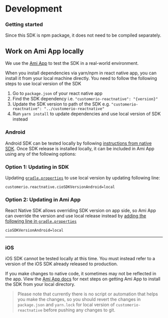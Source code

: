 # Development

### Getting started

Since this SDK is npm package, it does not need to be compiled separately.


## Work on Ami App locally

We use the [Ami App](https://github.com/customerio/amiapp-reactnative) to test the SDK in a real-world environment.

When you install dependencies via yarn/npm in react native app, you can install it from your local machine directly. You need to follow the following steps to use local version of the SDK

1. Go to `package.json` of your react native app
1. Find the SDK dependency i.e. `"customerio-reactnative": "{version}"`
1. Update the SDK version to path of the SDK e.g. `"customerio-reactnative": "../customerio-reactnative"`
1. Run `yarn install` to update dependencies and use local version of SDK instead

### Android

Android SDK can be tested locally by following [instructions from native SDK](https://github.com/customerio/customerio-android/blob/develop/docs/dev-notes/DEVELOPMENT.md#work-on-remote-habits-locally). Once SDK release is installed locally, it can be included in Ami App using any of the following options:

### Option 1: Updating in SDK

Updating [`gradle.properties`](https://github.com/customerio/customerio-reactnative/blob/develop/android/gradle.properties) to use local version by updating following line:

```
customerio.reactnative.cioSDKVersionAndroid=local
```

### Option 2: Updating in Ami App

React Native SDK allows overriding SDK version on app side, so Ami App can override the version and use local release instead by [adding the following line in `gradle.properties`](https://github.com/customerio/amiapp-reactnative/blob/main/android/gradle.properties)

```
cioSDKVersionAndroid=local
```

---

### iOS

iOS SDK cannot be tested locally at this time. You must instead refer to a version of the iOS SDK already released to production. 

If you make changes to native code, it sometimes may not be reflected in the app. View the [Ami App docs](https://github.com/customerio/amiapp-reactnative/blob/HEAD/docs/dev-notes/DEVELOPMENT.md#work-on-sdk-locally) for next steps on getting Ami App to install the SDK from your local directory.  

> Please note that currently there is no script or automation that helps you make the changes, so you should revert the changes in `package.json` and `yarn.lock` for local version of `customerio-reactnative` before pushing any changes to git.
